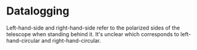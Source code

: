 # Datalogging

Left-hand-side and right-hand-side refer to the polarized sides of the telescope when standing behind it. It's unclear which corresponds to left-hand-circular and right-hand-circular.

